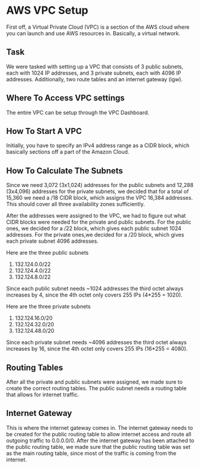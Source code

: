 # AWS VPC Setup
First off, a Virtual Private Cloud (VPC) is a section of the AWS cloud where you can launch and use AWS resources in. Basically, a virtual network.

## Task
We were tasked with setting up a VPC that consists of 3 public subnets, each with 1024 IP addresses, and 3 private subnets, each with 4096 IP addresses. Additionally, two route tables and an internet gateway (igw).

## Where To Access VPC settings
The entire VPC can be setup through the VPC Dashboard. 

## How To Start A VPC
Initially, you have to specify an IPv4 address range as a CIDR block, which basically sections off a part of the Amazon Cloud.

## How To Calculate The Subnets
Since we need 3,072 (3x1,024) addresses for the public subnets and 12,288 (3x4,096) addresses for the private subnets, we decided that for a total of 15,360 we need a /18 CIDR block, which assigns the VPC 16,384 addresses.
This should cover all three availability zones sufficiently.

After the addresses were assigned to the VPC, we had to figure out what CIDR blocks were needed for the private and public subnets. For the public ones, we decided for a /22 block, which gives each public subnet 1024 addresses. For the private ones,we decided for a /20 block, which gives each private subnet 4096 addresses.

Here are the three public subnets
1. 132.124.0.0/22
2. 132.124.4.0/22
3. 132.124.8.0/22

Since each public subnet needs ~1024 addresses the third octet always increases by 4, since the 4th octet only covers 255 IPs (4*255 = 1020).

Here are the three private subnets
1. 132.124.16.0/20
2. 132.124.32.0/20
3. 132.124.48.0/20

Since each private subnet needs ~4096 addresses the third octet always increases by 16, since the 4th octet only covers 255 IPs (16*255 = 4080).

## Routing Tables
After all the private and public subnets were assigned, we made sure to create the correct routing tables.
The public subnet needs a routing table that allows for internet traffic.  

## Internet Gateway
This is where the internet gateway comes in.
The internet gateway needs to be created for the public routing table to allow internet access and route all outgoing traffic to 0.0.0.0/0.
After the internet gateway has been attached to the public routing table, we made sure that the public routing table was set as the main routing table, since most of the traffic is coming from the internet.



